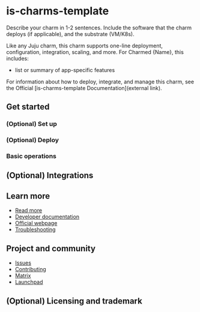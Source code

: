 <!--
Avoid using this README file for information that is maintained or published elsewhere, e.g.:

* metadata.yaml > published on Charmhub
* documentation > published on (or linked to from) Charmhub
* detailed contribution guide > documentation or CONTRIBUTING.md

Use links instead.
-->

# is-charms-template
<!-- Use this space for badges -->

Describe your charm in 1-2 sentences. Include the software that the charm deploys (if applicable), and the substrate (VM/K8s).

Like any Juju charm, this charm supports one-line deployment, configuration, integration, scaling, and more. For Charmed {Name}, this includes:
* list or summary of app-specific features

For information about how to deploy, integrate, and manage this charm, see the Official [is-charms-template Documentation](external link).

## Get started
<!--Briefly summarize what the user will achieve in this guide.-->

<!--Indicate software and hardware prerequisites-->

### (Optional) Set up
<!--Steps for setting up the environment (e.g. via Multipass).-->

### (Optional) Deploy
<!--Steps for deploying the charm.-->

### Basic operations
<!--Brief walkthrough of performing standard configurations or operations-->

<!--(Optional) Link to the `charmcraft.yaml` file-->

## (Optional) Integrations
<!-- Information about particularly relevant interfaces, endpoints or libraries related to the charm. For example, peer relation endpoints required by other charms for integration.--> 

## Learn more
* [Read more]() <!--Link to the charm's official documentation-->
* [Developer documentation]() <!--Link to any developer documentation-->
* [Official webpage]() <!--(Optional) Link to official webpage/blog/marketing content--> 
* [Troubleshooting]() <!--(Optional) Link to a page or section about troubleshooting/FAQ-->

## Project and community
* [Issues]() <!--Link to GitHub issues (if applicable)-->
* [Contributing]() <!--Link to any contribution guides--> 
* [Matrix]() <!--Link to contact info (if applicable), e.g. Matrix channel-->
* [Launchpad]() <!--Link to Launchpad (if applicable)-->

## (Optional) Licensing and trademark

